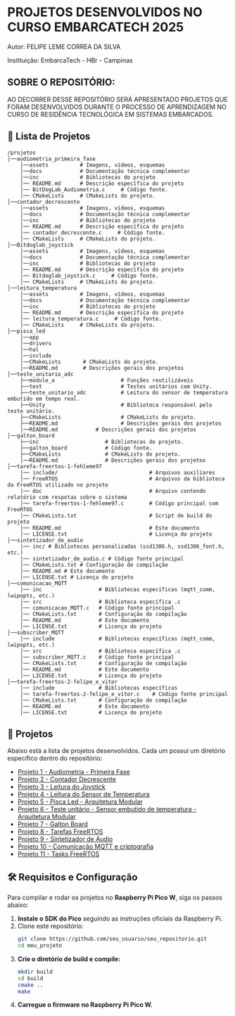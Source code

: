 # PROJETOS DESENVOLVIDOS NO CURSO EMBARCATECH 2025 

Autor: FELIPE LEME CORREA DA SILVA 

Instituição: EmbarcaTech - HBr - Campinas

## SOBRE O REPOSITÓRIO: 

AO DECORRER DESSE REPOSITÓRIO SERÁ APRESENTADO PROJETOS QUE FORAM DESENVOLVIDOS DURANTE O PROCESSO DE APRENDIZAGEM NO CURSO DE RESIDÊNCIA TECNOLÓGICA EM SISTEMAS EMBARCADOS.

## 📂 Lista de Projetos

```
/projetos
│──audiometria_primeira_fase
    │──assets          # Imagens, vídeos, esquemas
    │──docs            # Documentação técnica complementar
    │──inc             # Bibliotecas do projeto
    │── README.md      # Descrição específica do projeto
    │── BitDogLab_Audiometria.c     # Código fonte.
    │── CMakeLists     # CMakeLists do projeto.
│──contador_decrescente
    │──assets          # Imagens, vídeos, esquemas
    │──docs            # Documentação técnica complementar
    │──inc             # Bibliotecas do projeto
    │── README.md      # Descrição específica do projeto
    │── contador_decrescente.c     # Código fonte.
    │── CMakeLists     # CMakeLists do projeto. 
│──Bitdoglab_joystick
    │──assets          # Imagens, vídeos, esquemas
    │──docs            # Documentação técnica complementar
    │──inc             # Bibliotecas do projeto
    │── README.md      # Descrição específica do projeto
    │── Bitdoglab_joystick.c     # Código fonte.
    │── CMakeLists     # CMakeLists do projeto.
│──leitura_temperatura
    │──assets          # Imagens, vídeos, esquemas
    │──docs            # Documentação técnica complementar
    │──inc             # Bibliotecas do projeto
    │── README.md      # Descrição específica do projeto
    │── leitura_temperatura.c     # Código fonte.
    │── CMakeLists     # CMakeLists do projeto.
│──pisca_led
    │──app
    │──drivers       
    │──hal
    │──include      
    │──CMakeLists       # CMakeLists do projeto.
    │──README.md        # Descrições gerais dos projetos
│──teste_unitario_adc
    ├──module_a                     # Funções reutilizáveis
    ├──test                         # Testes unitários com Unity.        
    ├──teste_unitario_adc           # Leitura do sensor de temperatura embutido em tempo real.
    ├──Unity                        # Biblioteca responsável pelo teste unitário.
    ├──CMakeLists                   # CMakeLists do projeto.
    ├──README.md                    # Descrições gerais dos projetos
    │──README.md            # Descrições gerais dos projetos
│──galton_board
    ├──inc                     # Bibliotecas do projeto.
    ├──galton_board            # Código fonte.
    ├──CMakeLists              # CMakeLists do projeto.
    │──README.md               # Descrições gerais dos projetos
│──tarefa-freertos-1-fehleme97
    │── include/                             # Arquivos auxiliares
    │── FreeRTOS                             # Arquivos da biblioteca da FreeRTOS utilizado no projeto
    │── doc                                  # Arquivo contendo relatório com respotas sobre o sistema
    │── tarefa-freertos-1-fehleme97.c        # Código principal com FreeRTOS
    │── CMakeLists.txt                       # Script de build do projeto
    │── README.md                            # Este documento
    │── LICENSE.txt                          # Licença do projeto
│──sintetizador_de_audio
    │── inc/ # Bibliotecas personalizadas (ssd1306.h, ssd1306_font.h, etc.)
    │── sintetizador_de_audio.c # Código fonte principal
    │── CMakeLists.txt # Configuração de compilação
    │── README.md # Este documento
    │── LICENSE.txt # Licença do projeto
│──comunicacao_MQTT
    │── inc                  # Bibliotecas específicas (mqtt_comm, lwipopts, etc.)
    │── src                  # Biblioteca específica .c
    │── comunicacao_MQTT.c   # Código fonte principal
    │── CMakeLists.txt       # Configuração de compilação
    │── README.md            # Este documento
    │── LICENSE.txt          # Licença do projeto
│──subscriber_MQTT
    │── include              # Bibliotecas específicas (mqtt_comm, lwipopts, etc.)
    │── src                  # Biblioteca específica .c
    │── subscriber_MQTT.c    # Código fonte principal
    │── CMakeLists.txt       # Configuração de compilação
    │── README.md            # Este documento
    │── LICENSE.txt          # Licença do projeto
│──tarefa-freertos-2-felipe_e_vitor
    │── include              # Bibliotecas específicas 
    │── tarefa-freertos-2-felipe_e_vitor.c    # Código fonte principal
    │── CMakeLists.txt       # Configuração de compilação
    │── README.md            # Este documento
    │── LICENSE.txt          # Licença do projeto
```

## 🔗 Projetos
Abaixo está a lista de projetos desenvolvidos. Cada um possui um diretório específico dentro do repositório:

- [Projeto 1 - Audiometria - Primeira Fase](./projetos/audiometria_primeira_fase/)
- [Projeto 2 - Contador Decrescente](./projetos/contador_decrescente/)
- [Projeto 3 - Leitura do Joystick](./projetos/Bitdoglab_joystick/)
- [Projeto 4 - Leitura do Sensor de Temperatura](./projetos/leitura_temperatura/)
- [Projeto 5 - Pisca Led - Arquitetura Modular](./projetos/led_pisca/)
- [Projeto 6 - Teste unitário - Sensor embutido de temperatura - Arquitetura Modular](./projetos/teste_unitario_adc)
- [Projeto 7 - Galton Board](./projetos/galton_board)
- [Projeto 8 - Tarefas FreeRTOS](./projetos/FreeRTOS_TAREFAS)
- [Projeto 9 - Sintetizador de Audio](./projetos/sintetizador_de_audio/)
- [Projeto 10 - Comunicação MQTT e criptografia](./projetos/Comunicacao_MQTT-Publisher-Subscriber/)
- [Projeto 11 - Tasks FreeRTOS](./projetos/tarefa-freertos-2-felipe_e_vitor/)



## 🛠️ Requisitos e Configuração
Para compilar e rodar os projetos no **Raspberry Pi Pico W**, siga os passos abaixo:

1. **Instale o SDK do Pico** seguindo as instruções oficiais da Raspberry Pi.
2. Clone este repositório:
   ```bash
   git clone https://github.com/seu_usuario/seu_repositorio.git
   cd meu_projeto
   ```
3. **Crie o diretório de build e compile:**
   ```bash
   mkdir build
   cd build
   cmake ..
   make
   ```
4. **Carregue o firmware no Raspberry Pi Pico W.**

